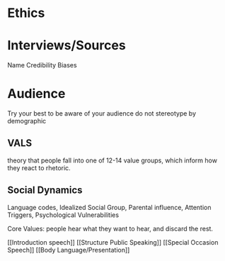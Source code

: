# Ethics

# Interviews/Sources
Name
Credibility
Biases

# Audience
Try your best to be aware of your audience
do not stereotype by demographic

## VALS
theory that people fall into one of 12-14 value groups, which inform how they react to rhetoric.

## Social Dynamics

Language codes, Idealized Social Group, Parental influence, Attention Triggers, Psychological Vulnerabilities

Core Values: people hear what they want to hear, and discard the rest.

[[Introduction speech]]
[[Structure Public Speaking]]
[[Special Occasion Speech]]
[[Body Language/Presentation]]